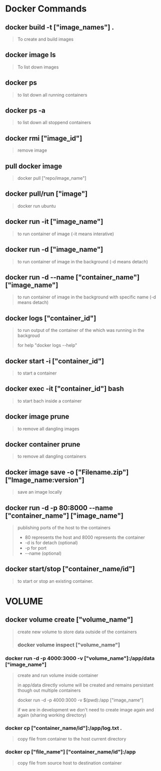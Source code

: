# Docker Commands

## docker build -t ["image_names"] .

> To create and build images

## docker image ls

> To list down images

## docker ps

> to list down all running containers

## docker ps -a

> to list down all stoppend containers

## docker rmi ["image_id"]

> remove image

## pull docker image

> docker pull ["repo/image_name"]

## docker pull/run ["image"]

> docker run ubuntu

## docker run -it ["image_name"]

> to run container of image (-it means interative)

## docker run -d ["image_name"]

> to run container of image in the background (-d means detach)

## docker run -d --name ["container_name"] ["image_name"]

> to run container of image in the background with specific name (-d means detach)

## docker logs ["container_id"]

> to run output of the container of the which was running in the backgroud
>
> for help "docker logs --help"

## docker start -i ["container_id"]

> to start a container

## docker exec -it ["container_id"] bash

> to start bach inside a container

## docker image prune

> to remove all dangling images

## docker container prune

> to remove all dangling containers

## docker image save -o ["Filename.zip"] ["Image_name:version"]

> save an image locally

## docker run -d -p 80:8000 --name ["container_name"] ["image_name"]

> publishing ports of the host to the containers
>
> - 80 represents the host and 8000 represents the container
> - -d is for detach (optional)
> - -p for port
> - --name (optional)

## docker start/stop ["container_name/id"]

> to start or stop an existing container.

# VOLUME

## docker volume create ["volume_name"]

> create new volume to store data outside of the containers
>
> ### docker volume inspect ["volume_name"]

### docker run -d -p 4000:3000 -v ["volume_name"]:/app/data ["image_name"]

> create and run volume inside container
>
> in app/data directly volume will be created and remains persistant though out multiple containers
>
> docker run -d -p 4000:3000 -v $(pwd):/app ["image_name"]
>
> if we are in development we don't need to create image again and again (sharing working directory)

### docker cp ["container_name/id"]:/app/log.txt .

> copy file from container to the host current directory

### docker cp ["file_name"] ["container_name/id"]:/app

> copy file from source host to destination container
